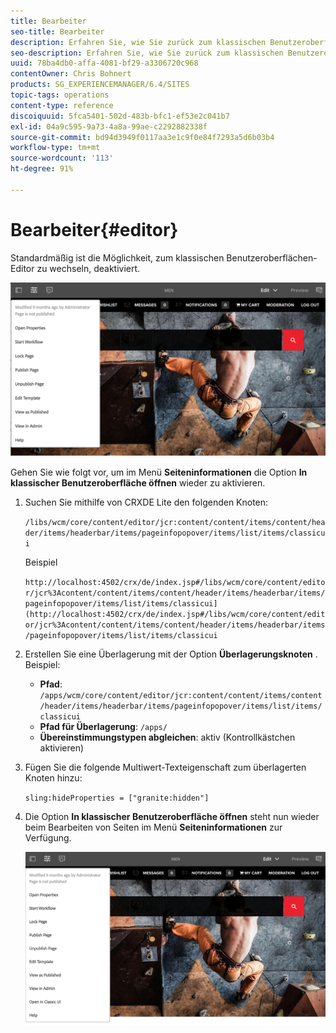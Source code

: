 ```yaml
---
title: Bearbeiter
seo-title: Bearbeiter
description: Erfahren Sie, wie Sie zurück zum klassischen Benutzeroberflächen-Editor wechseln.
seo-description: Erfahren Sie, wie Sie zurück zum klassischen Benutzeroberflächen-Editor wechseln.
uuid: 78ba4db0-affa-4081-bf29-a3306720c968
contentOwner: Chris Bohnert
products: SG_EXPERIENCEMANAGER/6.4/SITES
topic-tags: operations
content-type: reference
discoiquuid: 5fca5401-502d-483b-bfc1-ef53e2c041b7
exl-id: 04a9c595-9a73-4a8a-99ae-c2292882338f
source-git-commit: bd94d3949f0117aa3e1c9f0e84f7293a5d6b03b4
workflow-type: tm+mt
source-wordcount: '113'
ht-degree: 91%

---
```


# Bearbeiter{#editor}

Standardmäßig ist die Möglichkeit, zum klassischen Benutzeroberflächen-Editor zu wechseln, deaktiviert.

![chlimage_1-9](assets/chlimage_1-9.png)

Gehen Sie wie folgt vor, um im Menü **Seiteninformationen** die Option **In klassischer Benutzeroberfläche öffnen** wieder zu aktivieren.

1. Suchen Sie mithilfe von CRXDE Lite den folgenden Knoten:

   `/libs/wcm/core/content/editor/jcr:content/content/items/content/header/items/headerbar/items/pageinfopopover/items/list/items/classicui`

   Beispiel

   `http://localhost:4502/crx/de/index.jsp#/libs/wcm/core/content/editor/jcr%3Acontent/content/items/content/header/items/headerbar/items/pageinfopopover/items/list/items/classicui](http://localhost:4502/crx/de/index.jsp#/libs/wcm/core/content/editor/jcr%3Acontent/content/items/content/header/items/headerbar/items/pageinfopopover/items/list/items/classicui`

1. Erstellen Sie eine Überlagerung mit der Option **Überlagerungsknoten** . Beispiel:

   * **Pfad**: `/apps/wcm/core/content/editor/jcr:content/content/items/content/header/items/headerbar/items/pageinfopopover/items/list/items/classicui`
   * **Pfad für Überlagerung**: `/apps/`
   * **Übereinstimmungstypen abgleichen**: aktiv (Kontrollkästchen aktivieren)

1. Fügen Sie die folgende Multiwert-Texteigenschaft zum überlagerten Knoten hinzu:

   `sling:hideProperties = ["granite:hidden"]`

1. Die Option **In klassischer Benutzeroberfläche öffnen** steht nun wieder beim Bearbeiten von Seiten im Menü **Seiteninformationen** zur Verfügung.

   ![chlimage_1-10](assets/chlimage_1-10.png)
